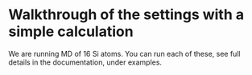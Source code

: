 # Walkthrough of the settings with a simple calculation

We are running MD of 16 Si atoms. You can run each of these, see full details in the documentation, under examples.
